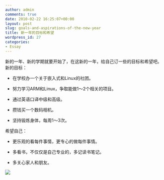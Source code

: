 ```yaml
---
author: admin
comments: true
date: 2010-02-22 16:25:07+00:00
layout: post
slug: goals-and-aspirations-of-the-new-year
title: 新一年的目标和希望
wordpress_id: 27
categories:
- Essay
---
```


新的一年、新的学期就要开始了，在这新的一年，给自己订一些的目标和希望吧。
新的目标：



	
  * 在学校办一个关于嵌入式和Linux的社团。

	
  * 努力学习ARM和Linux，争取能做1～2个相关的项目。

	
  * 通过英语口译中级和高级。

	
  * 攒钱买一个数码相机。

	
  * 坚持锻炼身体，每周1～3次。



希望自己：

	
  * 更乐观的看每件事情，更专心的做每件事情。

	
  * 多看书，不仅仅是自己专业的，多记读书笔记。

	
  * 多关心家人和朋友。




![](http://img.zemanta.com/pixy.gif?x-id=9c5170ba-7c25-8e57-b8bf-3b9c57309b7e)
